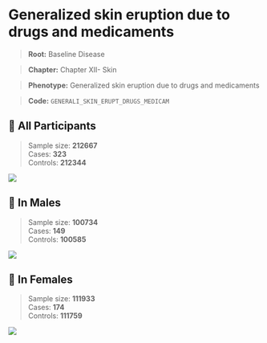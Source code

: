 # Generalized skin eruption due to drugs and medicaments

> **Root:** Baseline Disease  

> **Chapter:** Chapter XII- Skin  

> **Phenotype:** Generalized skin eruption due to drugs and medicaments  

> **Code:** `GENERALI_SKIN_ERUPT_DRUGS_MEDICAM`

## 🧪 All Participants  
> Sample size: **212667**  
> Cases: **323**  
> Controls: **212344**
<img src="/Disease/Figures/ALL/Incidence/GENERALI_SKIN_ERUPT_DRUGS_MEDICAM.png"/>
<CsvTable src="/Disease/Data/ALL/Incidence/COX_GENERALI_SKIN_ERUPT_DRUGS_MEDICAM.csv" label="🔍 View full results" />

## 👨 In Males  
> Sample size: **100734**  
> Cases: **149**  
> Controls: **100585**
<img src="/Disease/Figures/Male/Incidence/GENERALI_SKIN_ERUPT_DRUGS_MEDICAM.png"/>
<CsvTable src="/Disease/Data/Male/Incidence/COX_GENERALI_SKIN_ERUPT_DRUGS_MEDICAM.csv" label="🔍 View full results" />

## 👩 In Females  
> Sample size: **111933**  
> Cases: **174**  
> Controls: **111759**
<img src="/Disease/Figures/Female/Incidence/GENERALI_SKIN_ERUPT_DRUGS_MEDICAM.png"/>
<CsvTable src="/Disease/Data/Female/Incidence/COX_GENERALI_SKIN_ERUPT_DRUGS_MEDICAM.csv" label="🔍 View full results" />
